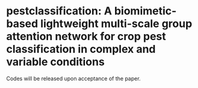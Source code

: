 # pestclassification: A biomimetic-based lightweight multi-scale group attention network for crop pest classification in complex and variable conditions
Codes will be released upon acceptance of the paper.
